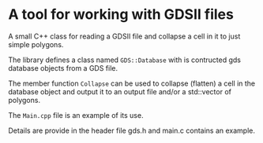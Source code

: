 # A tool for working with GDSII files

A small C++ class for reading a GDSII file and collapse a cell in it to just simple polygons.

The library defines a class named `GDS::Database` with is contructed gds database objects
from a GDS file.

The member function `Collapse` can be used to collapse (flatten) a cell in the
database object and output it to an output file and/or a std::vector of polygons.

The `Main.cpp` file is an example of its use.

Details are provide in the header file gds.h and main.c contains an example.
